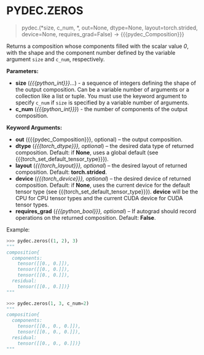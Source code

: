 
# PYDEC.ZEROS
> pydec.(*size, c_num, *, out=None, dtype=None, layout=torch.strided, device=None, requires_grad=False) →  {{{pydec_Composition}}}

Returns a composition whose components filled with the scalar value *0*, with the shape and the component number defined by the variable argument `size` and `c_num`, respectively.

**Parameters:**

* **size** (*{{{python_int}}}...*) - a sequence of integers defining the shape of the output composition. Can be a variable number of arguments or a collection like a list or tuple. You must use the keyword argument to specify `c_num` if `size` is specified by a variable number of arguments.
* **c_num** (*{{{python_int}}}*) - the number of components of the output composition.

**Keyword Arguments:**

* **out** ({{{pydec_Composition}}}, optional) – the output composition.
* **dtype** (*{{{torch_dtype}}}, optional*) – the desired data type of returned composition. Default: if **None**, uses a global default (see {{{torch_set_default_tensor_type}}}).
* **layout** (*{{{torch_layout}}}, optional*) – the desired layout of returned composition. Default: **torch.strided**.
* **device** (*{{{torch_device}}}, optional*) – the desired device of returned composition. Default: if **None**, uses the current device for the default tensor type (see {{{torch_set_default_tensor_type}}}). **device** will be the CPU for CPU tensor types and the current CUDA device for CUDA tensor types.
* **requires_grad** (*{{{python_bool}}}, optional*) – If autograd should record operations on the returned composition. Default: **False**.

Example:
```python
>>> pydec.zeros((1, 2), 3)
"""
composition{
  components:
    tensor([[0., 0.]]),
    tensor([[0., 0.]]),
    tensor([[0., 0.]]),
  residual:
    tensor([[0., 0.]])}
"""

>>> pydec.zeros(1, 3, c_num=2)
"""
composition{
  components:
    tensor([[0., 0., 0.]]),
    tensor([[0., 0., 0.]]),
  residual:
    tensor([[0., 0., 0.]])}
"""
```